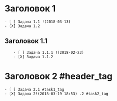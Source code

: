 # Заголовок 1
	- [ ] Задача 1.1 !(2018-03-13)
	- [X] Задача 1.2
## Заголовок 1.1
		- [ ] Задача 1.1.1 !(2018-02-23)
		- [X] Задача 1.1.2
# Заголовок 2 #header_tag
	- [ ] Задача 2.1 #task1_tag
	- [X] Задача 2!(2018-03-19 18:53) .2 #task2_tag

